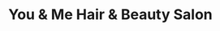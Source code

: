 ---
title: "You & Me Hair & Beauty Salon"
url: /croydon/you-and-me-hair-and-beauty-salon/
shop: beauty
---